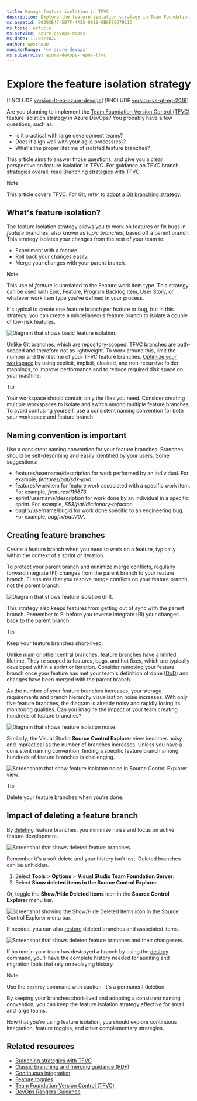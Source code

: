 ```yaml
---
title: Manage feature isolation in TFVC
description: Explore the feature isolation strategy in Team Foundation Version Control (TFVC).
ms.assetid: 00303E47-5B7F-4A25-901B-0B6F2007911D
ms.topic: article
ms.service: azure-devops-repos
ms.date: 11/01/2022
author: wpschaub
monikerRange: '<= azure-devops'
ms.subservice: azure-devops-repos-tfvc
---
```


# Explore the feature isolation strategy

[!INCLUDE [version-lt-eq-azure-devops](../../includes/version-lt-eq-azure-devops.md)]
[!INCLUDE [version-vs-gt-eq-2019](../../includes/version-vs-gt-eq-2019.md)]

Are you planning to implement the [Team Foundation Version Control (TFVC)](./what-is-tfvc.md) feature isolation strategy in Azure DevOps? You probably have a few questions, such as:

- Is it practical with large development teams?
- Does it align well with your agile process(es)?
- What's the proper lifetime of isolated feature branches? 

This article aims to answer those questions, and give you a clear perspective on feature isolation in TFVC. For guidance on TFVC branch strategies overall, read [Branching strategies with TFVC](effective-tfvc-branching-strategies-for-devops.md).

> [!NOTE]
> 
> This article covers TFVC. For Git, refer to [adopt a Git branching strategy](../git/git-branching-guidance.md). 


## What's feature isolation?

The feature isolation strategy allows you to work on features or fix bugs in *feature* branches, also known as *topic branches*, based off a parent branch. This strategy isolates your changes from the rest of your team to:
- Experiment with a feature.
- Roll back your changes easily.
- Merge your changes with your parent branch.

> [!NOTE]
> 
> This use of *feature* is unrelated to the Feature work item type. This strategy can be used with Epic, Feature, Program Backlog Item, User Story, or whatever work item type you've defined in your process. 

It's typical to create one feature branch per feature or bug, but in this strategy, you can create a miscellaneous feature branch to isolate a couple of low-risk features. 

![Diagram that shows basic feature isolation.](./media/effective-feature-isolation-on-tfvc/feature-isolation-basic.png)

Unlike Git branches, which are repository-scoped, TFVC branches are path-scoped and therefore not as lightweight. To work around this, limit the number and the lifetime of your TFVC feature branches. [Optimize your workspace](optimize-your-workspace.md) by using explicit, implicit, cloaked, and non-recursive folder mappings, to improve performance and to reduce required disk space on your machine.

> [!TIP]
> 
> Your workspace should contain only the files you need. Consider creating multiple workspaces to isolate and switch among multiple feature branches. To avoid confusing yourself, use a consistent naming convention for both your workspace and feature branch.


## Naming convention is important

Use a consistent naming convention for your feature branches. Branches should be self-describing and easily identified by your users. Some suggestions:

- features/username/description for work performed by an individual. For example, *features/pat/sdk-java*.
- features/workitem for feature work associated with a specific work item. For example, *features/115673*.
- sprint/username/description for work done by an individual in a specific sprint. For example, *S53/pat/dictionary-refactor*.
- bugfix/username/bugid for work done specific to an engineering bug. For example, *bugfix/pat/707*. 


## Creating feature branches

Create a feature branch when you need to work on a feature, typically within the context of a sprint or iteration.

To protect your parent branch and minimize merge conflicts, regularly forward integrate (FI) changes from the parent branch to your feature branch. FI ensures that you resolve merge conflicts on your feature branch, not the parent branch.

![Diagram that shows feature isolation drift.](./media/effective-feature-isolation-on-tfvc/feature-isolation-basic-drift.png)

This strategy also keeps features from getting out of sync with the parent branch. Remember to FI before you reverse integrate (RI) your changes back to the parent branch.

> [!TIP]
>
> Keep your feature branches short-lived.
> 
> Unlike main or other central branches, feature branches have a limited lifetime. They're scoped to features, bugs, and hot fixes, which are typically developed within a sprint or iteration. Consider removing your feature branch once your feature has met your team's definition of done ([DoD](/archive/blogs/visualstudioalmrangers/?p=2395)) and changes have been merged with the parent branch.

As the number of your feature branches increases, your storage requirements and branch hierarchy visualization noise increases. With only five feature branches, the diagram is already noisy and rapidly losing its monitoring qualities. Can you imagine the impact of your team creating hundreds of feature branches?
 
![Diagram that shows feature isolation noise.](./media/effective-feature-isolation-on-tfvc/feature-isolation-basic-noise.png)

Similarly, the Visual Studio **Source Control Explorer** view becomes noisy and impractical as the number of branches increases. Unless you have a consistent naming convention, finding a specific feature branch among hundreds of feature branches is challenging.

![Screenshots that show feature isolation noise in Source Control Explorer view.](./media/effective-feature-isolation-on-tfvc/feature-isolation-basic-noise-vside.png)

> [!TIP]
>
> Delete your feature branches when you're done.


## Impact of deleting a feature branch

By [deleting](delete-restore-files-folders.md#delete-an-item) feature branches, you minimize noise and focus on active feature development. 

![Screenshot that shows deleted feature branches.](./media/effective-feature-isolation-on-tfvc/feature-isolation-delete-branches.png)

Remember it's a soft delete and your history isn't lost. Deleted branches can be unhidden.

1. Select **Tools** > **Options** > **Visual Studio Team Foundation Server**.
1. Select **Show deleted items in the Source Control Explorer**.

Or, toggle the **Show/Hide Deleted Items** icon in the **Source Control Explorer** menu bar.

![Screenshot showing the Show/Hide Deleted Items icon in the Source Control Explorer menu bar.](./media/effective-feature-isolation-on-tfvc/show-hide.png)

If needed, you can also [restore](delete-restore-files-folders.md#restore-items-deleted-from-visual-studio) deleted branches and associated items. 

![Screenshot that shows deleted feature branches and their changesets.](./media/effective-feature-isolation-on-tfvc/feature-isolation-delete-branches-show.png)

If no one in your team has destroyed a branch by using the [destroy](destroy-command-team-foundation-version-control.md) command, you'll have the complete history needed for auditing and migration tools that rely on replaying history.

> [!NOTE]
>
> Use the `destroy` command with caution. It's a permanent deletion.

By keeping your branches short-lived and adopting a consistent naming convention, you can keep the feature isolation strategy effective for small and large teams. 

Now that you're using feature isolation, you should explore continuous integration, feature toggles, and other complementary strategies.

## Related resources

* [Branching strategies with TFVC](./effective-tfvc-branching-strategies-for-devops.md)
* [Classic branching and merging guidance (PDF)](https://vsardata.blob.core.windows.net/projects/TFS%20Version%20Control%20Part%201%20-%20Branching%20Strategies.pdf)
* [Continuous integration](/devops/develop/what-is-continuous-integration)
* [Feature toggles](/archive/msdn-magazine/2014/may/alm-rangers-software-development-with-feature-toggles)
* [Team Foundation Version Control (TFVC)](./what-is-tfvc.md)
* [DevOps Rangers Guidance](https://github.com/ALM-Rangers/Guidance/blob/master/README.md)
